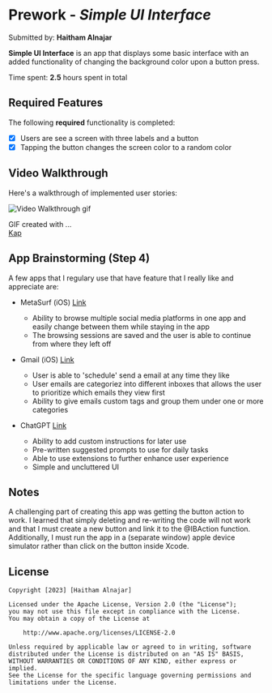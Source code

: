 # Prework - *Simple UI Interface*

Submitted by: **Haitham Alnajar**

**Simple UI Interface** is an app that displays some basic interface with an added functionality of changing the background color upon a button press.

Time spent: **2.5** hours spent in total

## Required Features

The following **required** functionality is completed:

- [x] Users are see a screen with three labels and a button
- [x] Tapping the button changes the screen color to a random color
 
## Video Walkthrough

Here's a walkthrough of implemented user stories:

![Video Walkthrough gif](https://imgur.com/kcdQoMT.gif)

GIF created with ...  
[Kap](https://getkap.co/)


## App Brainstorming (Step 4)
A few apps that I regulary use that have feature that I really like and appreciate are:

- MetaSurf (iOS) [Link](https://apps.apple.com/us/app/metasurf-social-browser/id1599589179)
    - Ability to browse multiple social media platforms in one app and easily change between them while staying in the app
    - The browsing sessions are saved and the user is able to continue from where they left off

- Gmail (iOS) [Link](https://apps.apple.com/us/app/gmail-email-by-google/id422689480)
    - User is able to 'schedule' send a email at any time they like
    - User emails are categoriez into different inboxes that allows the user to prioritize which emails they view first
    - Ability to give emails custom tags and group them under one or more categories

- ChatGPT [Link](https://chat.openai.com/)
    - Ability to add custom instructions for later use
    - Pre-written suggested prompts to use for daily tasks
    - Able to use extensions to further enhance user experience
    - Simple and uncluttered UI 


## Notes

A challenging part of creating this app was getting the button action to work. I learned that simply deleting and re-writing the code will not work and that I must create a new button and link it to the @IBAction function. Additionally, I must run the app in a (separate window) apple device simulator rather than click on the button inside Xcode.

## License

    Copyright [2023] [Haitham Alnajar]

    Licensed under the Apache License, Version 2.0 (the "License");
    you may not use this file except in compliance with the License.
    You may obtain a copy of the License at

        http://www.apache.org/licenses/LICENSE-2.0

    Unless required by applicable law or agreed to in writing, software
    distributed under the License is distributed on an "AS IS" BASIS,
    WITHOUT WARRANTIES OR CONDITIONS OF ANY KIND, either express or implied.
    See the License for the specific language governing permissions and
    limitations under the License.
